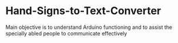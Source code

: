 # Hand-Signs-to-Text-Converter
Main objective is to understand Arduino functioning and to assist the specially abled people to communicate effectively
